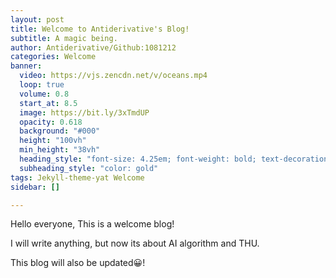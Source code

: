 ```yaml
---
layout: post
title: Welcome to Antiderivative's Blog!
subtitle: A magic being.
author: Antiderivative/Github:1081212
categories: Welcome
banner:
  video: https://vjs.zencdn.net/v/oceans.mp4
  loop: true
  volume: 0.8
  start_at: 8.5
  image: https://bit.ly/3xTmdUP
  opacity: 0.618
  background: "#000"
  height: "100vh"
  min_height: "38vh"
  heading_style: "font-size: 4.25em; font-weight: bold; text-decoration: underline"
  subheading_style: "color: gold"
tags: Jekyll-theme-yat Welcome
sidebar: []

---
```


Hello everyone, This is a welcome blog!

I will write anything, but now its about AI algorithm and THU.


This blog will also be updated😀!

